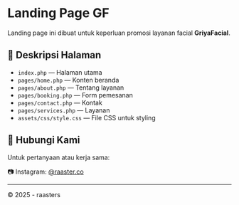 # Landing Page GF 

Landing page ini dibuat untuk keperluan promosi layanan facial **GriyaFacial**.

## 📄 Deskripsi Halaman

- `index.php` — Halaman utama
- `pages/home.php` — Konten beranda
- `pages/about.php` — Tentang layanan
- `pages/booking.php` — Form pemesanan
- `pages/contact.php` — Kontak
- `pages/services.php` — Layanan 
- `assets/css/style.css` — File CSS untuk styling

## 📩 Hubungi Kami

Untuk pertanyaan atau kerja sama:

📷 Instagram: [@raaster.co](https://instagram.com/raaster.co)

---

© 2025 - raasters

